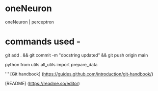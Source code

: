 # oneNeuron
oneNeuron | perceptron

# commands used -
 

 git add . && git commit -m "docstring updated" && git push origin main

python
from utils.all_utils import prepare_data

'''
[Git handbook] (https://guides.github.com/introduction/git-handbook/)

[README] (https://readme.so/editor)